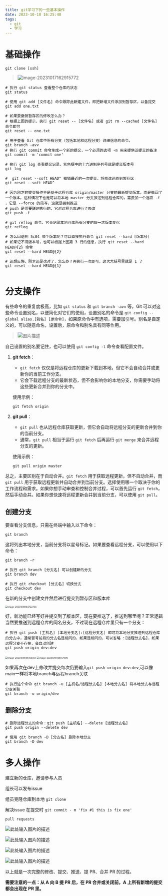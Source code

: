 ```yaml
---
title: git学习下的一些基本操作
date: 2023-10-18 16:25:48
tags:
  - git
  - 学习
---
```


# 基础操作

```shell
git clone [ssh]
```

> ![image-20231017162915772](C:\Users\7878\AppData\Roaming\Typora\typora-user-images\image-20231017162915772.png)

```shell
# 执行 git status 查看整个仓库的状态
git status

# 使用 git add [文件名] 命令跟踪此新建文件，即把新增文件添加到暂存区，以备提交
git add one.txt

# 如果要撤销暂存区的修改怎么办？
# 根据上图的提示，执行 git reset -- [文件名] 或者 git rm --cached [文件名] 命令即可
git reset -- one.txt

# 用于查看 Git 仓库中所有分支（包括本地和远程分支）详细信息的命令。
git branch -avv
# 执行 git commit 命令生成一个新的提交，一个必须的选项 -m 用来提供该提交的备注
git commit -m 'commit one'

# 执行 git log 查看提交记录，紫色框中的十六进制序列号就是提交版本号
git log

#  git reset --soft HEAD^ 撤销最近的一次提交，将修改还原到暂存区
git reset --soft HEAD^

# 因为刚才的提交操作不是基于远程仓库 origin/master 分支的最新提交版本，而是撤回了一个版本。这种情况下也是可以将本地 master 分支推送到远程仓库的，需要加一个选项 -f ，它是 --force 的简写，这就是强制推送
# push 是需要联网执行的，它对远程仓库进行了修改
git push -f

# git reflog 命令，它会记录本地仓库所有分支的每一次版本变化
git reflog

# 怎么回退到 5c04 那个版本呢？可以直接执行命令 git reset --hard [版本号]
# 如果记不清版本号，也可以根据上图第 3 行的信息，执行 git reset --hard HEAD@{2} 命令
git reset --hard HEAD@{2}

# 还想反悔，刚才还是改对了，怎么办？再执行一次即可，这次大括号里就是 1 了
git reset --hard HEAD@{1}


```

# 分支操作

有些命令的重复度极高，比如 `git status` 和 `git branch -avv` 等，Git 可以对这些命令设置别名，以便简化对它们的使用，设置别名的命令是 `git config --global alias.[别名] [原命令]`，如果原命令中有选项，需要加引号。别名是自定义的，可以随意命名，设置后，原命令和别名具有同等作用。

> ![图片描述](https://doc.shiyanlou.com/courses/uid310176-20190514-1557819719173)

自己设置的别名要记住，也可以使用 `git config -l` 命令查看配置文件。

1. **git fetch**：

   - `git fetch` 仅仅是将远程仓库的更新下载到本地，但它不会自动合并或更新你的当前工作分支。
   - 它会下载远程分支的最新状态，但不会影响你的本地分支，你需要手动将这些更新合并到你的分支中。

   使用示例：

   ```shell
   git fetch origin
   ```

2. **git pull**：

   - `git pull` 也从远程仓库获取更新，但它会自动将远程分支的更新合并到你的当前分支。
   - 通常，`git pull` 相当于运行 `git fetch` 后再运行 `git merge` 来合并远程分支的更新。

   使用示例：

   ```shell
   git pull origin master
   ```

总之，主要区别在于自动合并。`git fetch` 用于获取远程更新，但不自动合并，而 `git pull` 用于获取远程更新并自动合并到当前分支。选择使用哪一个取决于你的工作流程和需求。如果你想手动审查和控制合并过程，可以首先运行 `git fetch`，然后手动合并。如果你想快速将远程更新合并到当前分支，可以使用 `git pull`。

## 创建分支

要查看分支信息，只需在终端中输入以下命令：

```shell
git branch
```

这将列出本地分支，当前分支将以星号标记。如果要查看远程分支，可以使用以下命令：

```shell
git branch -r
```

```shell
# 执行 git branch [分支名] 可以创建新的分支
git branch dev

# 执行 git checkout [分支名] 切换分支
git checkout dev
```

在新的分支中创建文件然后进行提交到暂存区和版本库

<img src="C:\Users\7878\AppData\Roaming\Typora\typora-user-images\image-20231018144722734.png" alt="image-20231018144722734" style="zoom:50%;" />

好，新功能已经写好并提交到了版本区，现在要推送了，推送到哪里呢？正常逻辑当然要推送到远程仓库的同名分支，不过现在远程仓库里只有一个分支：

```shell
# 执行 git push [主机名] [本地分支名]:[远程分支名] 即可将本地分支推送到远程仓库的分支中，通常冒号前后的分支名是相同的，如果是相同的，可以省略 :[远程分支名]，如果远程分支不存在，会自动创建
git push origin dev:dev
```

<img src="C:\Users\7878\AppData\Roaming\Typora\typora-user-images\image-20231018145103413.png" alt="image-20231018145103413" style="zoom:50%;" />

<img src="C:\Users\7878\AppData\Roaming\Typora\typora-user-images\image-20231018145147990.png" alt="image-20231018145147990" style="zoom: 50%;" />

如果再次在dev上修改并提交每次仍要输入`git push origin dev:dev`,可以像main一样将本地branch与远程branch关联

```shell
# 执行这个命令 git branch -u [主机名/远程分支名] [本地分支名] 将本地分支与远程分支关联
git branch -u origin/dev
```

## 删除分支

```shell
# 删除远程分支的命令：git push [主机名] --delete [远程分支名]
git push origin --delete dev

# 使用 git branch -D [分支名] 删除本地分支
git branch -D dev
```

# 多人操作

建立新的仓库，邀请参与人员

组长可以发布issue

组员克隆仓库到本地 `git clone `

解决issue 在提交时 `git commit - m 'fix #1 this is fix one'`

`pull requests`

![此处输入图片的描述](https://doc.shiyanlou.com/document-uid310176labid9824timestamp1548757171365.png)

![此处输入图片的描述](https://doc.shiyanlou.com/document-uid310176labid9824timestamp1548757180192.png)

![此处输入图片的描述](https://doc.shiyanlou.com/document-uid310176labid9824timestamp1548757180192.png)

![此处输入图片的描述](https://doc.shiyanlou.com/document-uid310176labid9824timestamp1548757219135.png)

以上就是一次完整的修改、提交、推送、提 PR、合并 PR 的过程。

**需要注意的一点：从 A 向 B 提 PR 后，在 PR 合并或关闭前，A 上所有新增的提交都会出现在 PR 里。**
